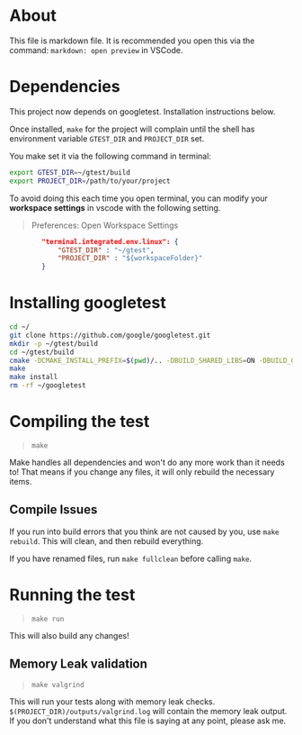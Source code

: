 # About

This file is markdown file. It is recommended you open this via the command: `markdown: open preview` in VSCode.

# Dependencies

This project now depends on googletest. Installation instructions below.

Once installed, `make` for the project will complain until the shell has environment variable `GTEST_DIR` and `PROJECT_DIR` set.

You make set it via the following command in terminal: 
```bash
export GTEST_DIR=~/gtest/build
export PROJECT_DIR=/path/to/your/project
```

To avoid doing this each time you open terminal, you can modify your **workspace settings** in vscode with the following setting.
> Preferences: Open Workspace Settings
```json
		"terminal.integrated.env.linux": {
			"GTEST_DIR" : "~/gtest",
			"PROJECT_DIR" : "${workspaceFolder}"
		}
```

# Installing googletest

```bash
cd ~/
git clone https://github.com/google/googletest.git
mkdir -p ~/gtest/build
cd ~/gtest/build
cmake -DCMAKE_INSTALL_PREFIX=$(pwd)/.. -DBUILD_SHARED_LIBS=ON -DBUILD_GMOCK=OFF -DINSTALL_GTEST=ON ../../googletest/
make
make install
rm -rf ~/googletest
```

# Compiling the test
> `make`

Make handles all dependencies and won't do any more work than it needs to! That means if you change any files, it will only rebuild the necessary items. 

## Compile Issues
If you run into build errors that you think are not caused by you, use `make rebuild`. This will clean, and then rebuild everything.

If you have renamed files, run `make fullclean` before calling `make`.

# Running the test

> `make run`

This will also build any changes!

## Memory Leak validation
> `make valgrind`

This will run your tests along with memory leak checks. `$(PROJECT_DIR)/outputs/valgrind.log` will contain the memory leak output. If you don't understand what this file is saying at any point, please ask me.
